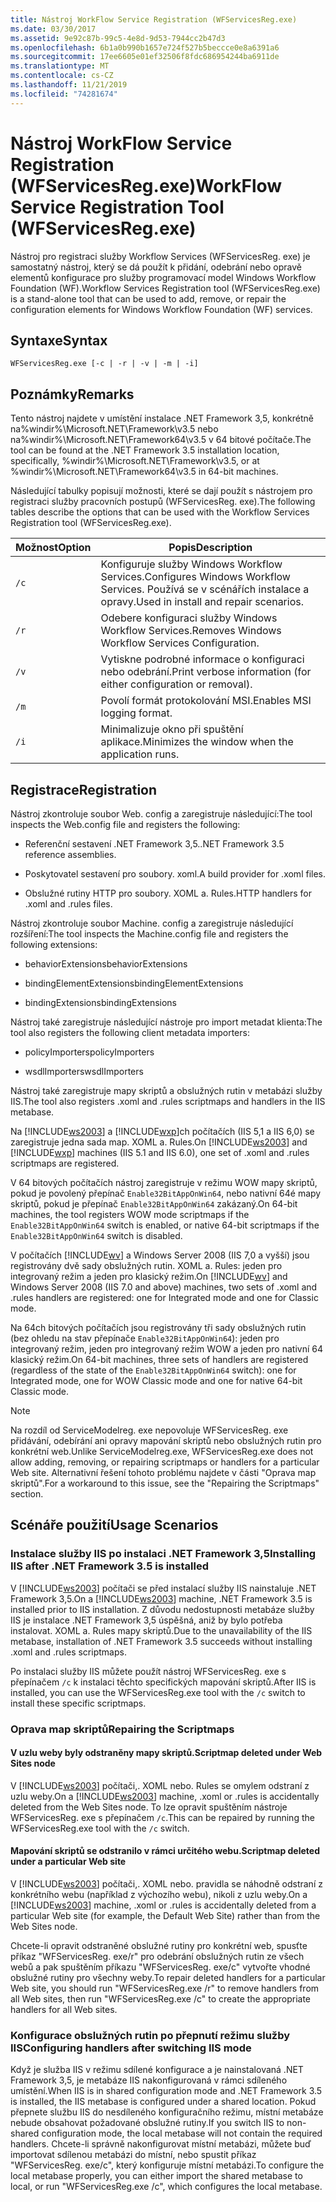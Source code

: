 ```yaml
---
title: Nástroj WorkFlow Service Registration (WFServicesReg.exe)
ms.date: 03/30/2017
ms.assetid: 9e92c87b-99c5-4e8d-9d53-7944cc2b47d3
ms.openlocfilehash: 6b1a0b990b1657e724f527b5beccce0e8a6391a6
ms.sourcegitcommit: 17ee6605e01ef32506f8fdc686954244ba6911de
ms.translationtype: MT
ms.contentlocale: cs-CZ
ms.lasthandoff: 11/21/2019
ms.locfileid: "74281674"
---
```

# <a name="workflow-service-registration-tool-wfservicesregexe"></a><span data-ttu-id="c807c-102">Nástroj WorkFlow Service Registration (WFServicesReg.exe)</span><span class="sxs-lookup"><span data-stu-id="c807c-102">WorkFlow Service Registration Tool (WFServicesReg.exe)</span></span>
<span data-ttu-id="c807c-103">Nástroj pro registraci služby Workflow Services (WFServicesReg. exe) je samostatný nástroj, který se dá použít k přidání, odebrání nebo opravě elementů konfigurace pro služby programovací model Windows Workflow Foundation (WF).</span><span class="sxs-lookup"><span data-stu-id="c807c-103">Workflow Services Registration tool (WFServicesReg.exe) is a stand-alone tool that can be used to add, remove, or repair the configuration elements for Windows Workflow Foundation (WF) services.</span></span>  
  
## <a name="syntax"></a><span data-ttu-id="c807c-104">Syntaxe</span><span class="sxs-lookup"><span data-stu-id="c807c-104">Syntax</span></span>  
  
```console  
WFServicesReg.exe [-c | -r | -v | -m | -i]  
```  
  
## <a name="remarks"></a><span data-ttu-id="c807c-105">Poznámky</span><span class="sxs-lookup"><span data-stu-id="c807c-105">Remarks</span></span>  
 <span data-ttu-id="c807c-106">Tento nástroj najdete v umístění instalace .NET Framework 3,5, konkrétně na%windir%\Microsoft.NET\Framework\v3.5 nebo na%windir%\Microsoft.NET\Framework64\v3.5 v 64 bitové počítače.</span><span class="sxs-lookup"><span data-stu-id="c807c-106">The tool can be found at the .NET Framework 3.5 installation location, specifically, %windir%\Microsoft.NET\Framework\v3.5, or at %windir%\Microsoft.NET\Framework64\v3.5 in 64-bit machines.</span></span>  
  
 <span data-ttu-id="c807c-107">Následující tabulky popisují možnosti, které se dají použít s nástrojem pro registraci služby pracovních postupů (WFServicesReg. exe).</span><span class="sxs-lookup"><span data-stu-id="c807c-107">The following tables describe the options that can be used with the Workflow Services Registration tool (WFServicesReg.exe).</span></span>  
  
|<span data-ttu-id="c807c-108">Možnost</span><span class="sxs-lookup"><span data-stu-id="c807c-108">Option</span></span>|<span data-ttu-id="c807c-109">Popis</span><span class="sxs-lookup"><span data-stu-id="c807c-109">Description</span></span>|  
|------------|-----------------|  
|`/c`|<span data-ttu-id="c807c-110">Konfiguruje služby Windows Workflow Services.</span><span class="sxs-lookup"><span data-stu-id="c807c-110">Configures Windows Workflow Services.</span></span> <span data-ttu-id="c807c-111">Používá se v scénářích instalace a opravy.</span><span class="sxs-lookup"><span data-stu-id="c807c-111">Used in install and repair scenarios.</span></span>|  
|`/r`|<span data-ttu-id="c807c-112">Odebere konfiguraci služby Windows Workflow Services.</span><span class="sxs-lookup"><span data-stu-id="c807c-112">Removes Windows Workflow Services Configuration.</span></span>|  
|`/v`|<span data-ttu-id="c807c-113">Vytiskne podrobné informace o konfiguraci nebo odebrání.</span><span class="sxs-lookup"><span data-stu-id="c807c-113">Print verbose information (for either configuration or removal).</span></span>|  
|`/m`|<span data-ttu-id="c807c-114">Povolí formát protokolování MSI.</span><span class="sxs-lookup"><span data-stu-id="c807c-114">Enables MSI logging format.</span></span>|  
|`/i`|<span data-ttu-id="c807c-115">Minimalizuje okno při spuštění aplikace.</span><span class="sxs-lookup"><span data-stu-id="c807c-115">Minimizes the window when the application runs.</span></span>|  
  
## <a name="registration"></a><span data-ttu-id="c807c-116">Registrace</span><span class="sxs-lookup"><span data-stu-id="c807c-116">Registration</span></span>  
 <span data-ttu-id="c807c-117">Nástroj zkontroluje soubor Web. config a zaregistruje následující:</span><span class="sxs-lookup"><span data-stu-id="c807c-117">The tool inspects the Web.config file and registers the following:</span></span>  
  
- <span data-ttu-id="c807c-118">Referenční sestavení .NET Framework 3,5.</span><span class="sxs-lookup"><span data-stu-id="c807c-118">.NET Framework 3.5 reference assemblies.</span></span>  
  
- <span data-ttu-id="c807c-119">Poskytovatel sestavení pro soubory. xoml.</span><span class="sxs-lookup"><span data-stu-id="c807c-119">A build provider for .xoml files.</span></span>  
  
- <span data-ttu-id="c807c-120">Obslužné rutiny HTTP pro soubory. XOML a. Rules.</span><span class="sxs-lookup"><span data-stu-id="c807c-120">HTTP handlers for .xoml and .rules files.</span></span>  
  
 <span data-ttu-id="c807c-121">Nástroj zkontroluje soubor Machine. config a zaregistruje následující rozšíření:</span><span class="sxs-lookup"><span data-stu-id="c807c-121">The tool inspects the Machine.config file and registers the following extensions:</span></span>  
  
- <span data-ttu-id="c807c-122">behaviorExtensions</span><span class="sxs-lookup"><span data-stu-id="c807c-122">behaviorExtensions</span></span>  
  
- <span data-ttu-id="c807c-123">bindingElementExtensions</span><span class="sxs-lookup"><span data-stu-id="c807c-123">bindingElementExtensions</span></span>  
  
- <span data-ttu-id="c807c-124">bindingExtensions</span><span class="sxs-lookup"><span data-stu-id="c807c-124">bindingExtensions</span></span>  
  
 <span data-ttu-id="c807c-125">Nástroj také zaregistruje následující nástroje pro import metadat klienta:</span><span class="sxs-lookup"><span data-stu-id="c807c-125">The tool also registers the following client metadata importers:</span></span>  
  
- <span data-ttu-id="c807c-126">policyImporters</span><span class="sxs-lookup"><span data-stu-id="c807c-126">policyImporters</span></span>  
  
- <span data-ttu-id="c807c-127">wsdlImporters</span><span class="sxs-lookup"><span data-stu-id="c807c-127">wsdlImporters</span></span>  
  
 <span data-ttu-id="c807c-128">Nástroj také zaregistruje mapy skriptů a obslužných rutin v metabázi služby IIS.</span><span class="sxs-lookup"><span data-stu-id="c807c-128">The tool also registers .xoml and .rules scriptmaps and handlers in the IIS metabase.</span></span>  
  
 <span data-ttu-id="c807c-129">Na [!INCLUDE[ws2003](../../../includes/ws2003-md.md)] a [!INCLUDE[wxp](../../../includes/wxp-md.md)]ch počítačích (IIS 5,1 a IIS 6,0) se zaregistruje jedna sada map. XOML a. Rules.</span><span class="sxs-lookup"><span data-stu-id="c807c-129">On [!INCLUDE[ws2003](../../../includes/ws2003-md.md)] and [!INCLUDE[wxp](../../../includes/wxp-md.md)] machines (IIS 5.1 and IIS 6.0), one set of .xoml and .rules scriptmaps are registered.</span></span>  
  
 <span data-ttu-id="c807c-130">V 64 bitových počítačích nástroj zaregistruje v režimu WOW mapy skriptů, pokud je povolený přepínač `Enable32BitAppOnWin64`, nebo nativní 64é mapy skriptů, pokud je přepínač `Enable32BitAppOnWin64` zakázaný.</span><span class="sxs-lookup"><span data-stu-id="c807c-130">On 64-bit machines, the tool registers WOW mode scriptmaps if the `Enable32BitAppOnWin64` switch is enabled, or native 64-bit scriptmaps if the `Enable32BitAppOnWin64` switch is disabled.</span></span>  
  
 <span data-ttu-id="c807c-131">V počítačích [!INCLUDE[wv](../../../includes/wv-md.md)] a Windows Server 2008 (IIS 7,0 a vyšší) jsou registrovány dvě sady obslužných rutin. XOML a. Rules: jeden pro integrovaný režim a jeden pro klasický režim.</span><span class="sxs-lookup"><span data-stu-id="c807c-131">On [!INCLUDE[wv](../../../includes/wv-md.md)] and Windows Server 2008 (IIS 7.0 and above) machines, two sets of .xoml and .rules handlers are registered: one for Integrated mode and one for Classic mode.</span></span>  
  
 <span data-ttu-id="c807c-132">Na 64ch bitových počítačích jsou registrovány tři sady obslužných rutin (bez ohledu na stav přepínače `Enable32BitAppOnWin64`): jeden pro integrovaný režim, jeden pro integrovaný režim WOW a jeden pro nativní 64 klasický režim.</span><span class="sxs-lookup"><span data-stu-id="c807c-132">On 64-bit machines, three sets of handlers are registered (regardless of the state of the `Enable32BitAppOnWin64` switch): one for Integrated mode, one for WOW Classic mode and one for native 64-bit Classic mode.</span></span>  
  
> [!NOTE]
> <span data-ttu-id="c807c-133">Na rozdíl od ServiceModelreg. exe nepovoluje WFServicesReg. exe přidávání, odebírání ani opravy mapování skriptů nebo obslužných rutin pro konkrétní web.</span><span class="sxs-lookup"><span data-stu-id="c807c-133">Unlike ServiceModelreg.exe, WFServicesReg.exe does not allow adding, removing, or repairing scriptmaps or handlers for a particular Web site.</span></span> <span data-ttu-id="c807c-134">Alternativní řešení tohoto problému najdete v části "Oprava map skriptů".</span><span class="sxs-lookup"><span data-stu-id="c807c-134">For a workaround to this issue, see the "Repairing the Scriptmaps" section.</span></span>  
  
## <a name="usage-scenarios"></a><span data-ttu-id="c807c-135">Scénáře použití</span><span class="sxs-lookup"><span data-stu-id="c807c-135">Usage Scenarios</span></span>  
  
### <a name="installing-iis-after-net-framework-35-is-installed"></a><span data-ttu-id="c807c-136">Instalace služby IIS po instalaci .NET Framework 3,5</span><span class="sxs-lookup"><span data-stu-id="c807c-136">Installing IIS after .NET Framework 3.5 is installed</span></span>  
 <span data-ttu-id="c807c-137">V [!INCLUDE[ws2003](../../../includes/ws2003-md.md)] počítači se před instalací služby IIS nainstaluje .NET Framework 3,5.</span><span class="sxs-lookup"><span data-stu-id="c807c-137">On a [!INCLUDE[ws2003](../../../includes/ws2003-md.md)] machine, .NET Framework 3.5 is installed prior to IIS installation.</span></span> <span data-ttu-id="c807c-138">Z důvodu nedostupnosti metabáze služby IIS je instalace .NET Framework 3,5 úspěšná, aniž by bylo potřeba instalovat. XOML a. Rules mapy skriptů.</span><span class="sxs-lookup"><span data-stu-id="c807c-138">Due to the unavailability of the IIS metabase, installation of .NET Framework 3.5 succeeds without installing .xoml and .rules scriptmaps.</span></span>  
  
 <span data-ttu-id="c807c-139">Po instalaci služby IIS můžete použít nástroj WFServicesReg. exe s přepínačem `/c` k instalaci těchto specifických mapování skriptů.</span><span class="sxs-lookup"><span data-stu-id="c807c-139">After IIS is installed, you can use the WFServicesReg.exe tool with the `/c` switch to install these specific scriptmaps.</span></span>  
  
### <a name="repairing-the-scriptmaps"></a><span data-ttu-id="c807c-140">Oprava map skriptů</span><span class="sxs-lookup"><span data-stu-id="c807c-140">Repairing the Scriptmaps</span></span>  
  
#### <a name="scriptmap-deleted-under-web-sites-node"></a><span data-ttu-id="c807c-141">V uzlu weby byly odstraněny mapy skriptů.</span><span class="sxs-lookup"><span data-stu-id="c807c-141">Scriptmap deleted under Web Sites node</span></span>  
 <span data-ttu-id="c807c-142">V [!INCLUDE[ws2003](../../../includes/ws2003-md.md)] počítači,. XOML nebo. Rules se omylem odstraní z uzlu weby.</span><span class="sxs-lookup"><span data-stu-id="c807c-142">On a [!INCLUDE[ws2003](../../../includes/ws2003-md.md)] machine, .xoml or .rules is accidentally deleted from the Web Sites node.</span></span> <span data-ttu-id="c807c-143">To lze opravit spuštěním nástroje WFServicesReg. exe s přepínačem `/c`.</span><span class="sxs-lookup"><span data-stu-id="c807c-143">This can be repaired by running the WFServicesReg.exe tool with the `/c` switch.</span></span>  
  
#### <a name="scriptmap-deleted-under-a-particular-web-site"></a><span data-ttu-id="c807c-144">Mapování skriptů se odstranilo v rámci určitého webu.</span><span class="sxs-lookup"><span data-stu-id="c807c-144">Scriptmap deleted under a particular Web site</span></span>  
 <span data-ttu-id="c807c-145">V [!INCLUDE[ws2003](../../../includes/ws2003-md.md)] počítači,. XOML nebo. pravidla se náhodně odstraní z konkrétního webu (například z výchozího webu), nikoli z uzlu weby.</span><span class="sxs-lookup"><span data-stu-id="c807c-145">On a [!INCLUDE[ws2003](../../../includes/ws2003-md.md)] machine, .xoml or .rules is accidentally deleted from a particular Web site (for example, the Default Web Site) rather than from the Web Sites node.</span></span>  
  
 <span data-ttu-id="c807c-146">Chcete-li opravit odstraněné obslužné rutiny pro konkrétní web, spusťte příkaz "WFServicesReg. exe/r" pro odebrání obslužných rutin ze všech webů a pak spuštěním příkazu "WFServicesReg. exe/c" vytvořte vhodné obslužné rutiny pro všechny weby.</span><span class="sxs-lookup"><span data-stu-id="c807c-146">To repair deleted handlers for a particular Web site, you should run "WFServicesReg.exe /r" to remove handlers from all Web sites, then run "WFServicesReg.exe /c" to create the appropriate handlers for all Web sites.</span></span>  
  
### <a name="configuring-handlers-after-switching-iis-mode"></a><span data-ttu-id="c807c-147">Konfigurace obslužných rutin po přepnutí režimu služby IIS</span><span class="sxs-lookup"><span data-stu-id="c807c-147">Configuring handlers after switching IIS mode</span></span>  
 <span data-ttu-id="c807c-148">Když je služba IIS v režimu sdílené konfigurace a je nainstalovaná .NET Framework 3,5, je metabáze IIS nakonfigurovaná v rámci sdíleného umístění.</span><span class="sxs-lookup"><span data-stu-id="c807c-148">When IIS is in shared configuration mode and .NET Framework 3.5 is installed, the IIS metabase is configured under a shared location.</span></span> <span data-ttu-id="c807c-149">Pokud přepnete službu IIS do nesdíleného konfiguračního režimu, místní metabáze nebude obsahovat požadované obslužné rutiny.</span><span class="sxs-lookup"><span data-stu-id="c807c-149">If you switch IIS to non-shared configuration mode, the local metabase will not contain the required handlers.</span></span> <span data-ttu-id="c807c-150">Chcete-li správně nakonfigurovat místní metabázi, můžete buď importovat sdílenou metabázi do místní, nebo spustit příkaz "WFServicesReg. exe/c", který konfiguruje místní metabázi.</span><span class="sxs-lookup"><span data-stu-id="c807c-150">To configure the local metabase properly, you can either import the shared metabase to local, or run "WFServicesReg.exe /c", which configures the local metabase.</span></span>
